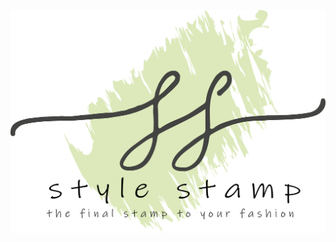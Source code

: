 ![alt text](https://github.com/RohiniLawrence/StyleStamp/blob/master/app/src/main/res/drawable-xxhdpi/fulllogo.png)